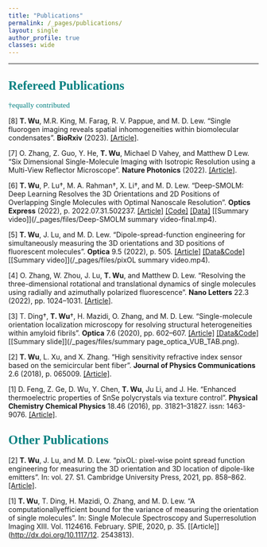 ```yaml
---
title: "Publications"
permalink: /_pages/publications/
layout: single
author_profile: true
classes: wide
---
```



____

## <span style="color:teal; font-family:Comic Sans MS;font-size: 25px;">Refereed Publications</span>
 <span style="color:teal; font-family:Comic Sans MS;font-size: 15px;">†equally contributed</span>


[8] __T. Wu__, M.R. King, M. Farag, R. V. Pappue, and M. D. Lew. “Single fluorogen imaging reveals spatial inhomogeneities within biomolecular condensates”. __BioRxiv__ (2023). [[Article]](https://www.biorxiv.org/content/10.1101/2023.01.26.525727v1).

[7] O. Zhang, Z. Guo, Y. He, __T. Wu__, Michael D Vahey, and Matthew D Lew. “Six Dimensional Single-Molecule Imaging with Isotropic Resolution using a Multi-View Reflector Microscope”. __Nature Photonics__ (2022). [[Article]](https://www.nature.com/articles/s41566-022-01116-6).

[6] __T. Wu__, P. Lu†, M. A. Rahman†, X. Li†, and M. D. Lew. “Deep-SMOLM: Deep Learning
Resolves the 3D Orientations and 2D Positions of Overlapping Single Molecules with Optimal Nanoscale
Resolution”. __Optics Express__ (2022), p. 2022.07.31.502237. [[Article]](https://doi.org/10.1364/OE.470146) [[Code]](https://github.com/Lew-Lab/Deep-SMOLM) [[Data]](https://osf.io/x6p8r/) [[Summary video]](/_pages/files/Deep-SMOLM summary video-final.mp4).

[5] __T. Wu__, J. Lu, and M. D. Lew. “Dipole-spread-function engineering for simultaneously measuring
the 3D orientations and 3D positions of fluorescent molecules”. __Optica__ 9.5 (2022), p. 505. [[Article]](http://dx.doi.org/10.1364/optica.451899) [[Data&Code]](https://doi.org/10.17605/OSF.IO/97GMV) [[Summary video]](/_pages/files/pixOL summary  video.mp4).

[4] O. Zhang, W. Zhou, J. Lu, __T. Wu__, and Matthew D. Lew. “Resolving the three-dimensional
rotational and translational dynamics of single molecules using radially and azimuthally polarized fluorescence”.
__Nano Letters__ 22.3 (2022), pp. 1024–1031. [[Article]](http://dx.doi.org/10.1021/acs.nanolett.1c03948).

[3] T. Ding†, __T. Wu__†, H. Mazidi, O. Zhang, and M. D. Lew. “Single-molecule orientation
localization microscopy for resolving structural heterogeneities within amyloid fibrils”. __Optica__ 7.6
(2020), pp. 602–607. [[Article]](http://dx.doi.org/10.1364/optica.388157) [[Data&Code]](https://osf.io/pe3qu/?view_only=081206495472426889c1055f21971e9a) [[Summary slide]](/_pages/files/summary page_optica_VUB_TAB.png).

[2] __T. Wu__, L. Xu, and X. Zhang. “High sensitivity refractive index sensor based on the semicircular
bent fiber”. __Journal of Physics Communications__ 2.6 (2018), p. 065009. [[Article]](http://dx.doi.org/10.1088/2399-6528/aacb0b).

[1] D. Feng, Z. Ge, D. Wu, Y. Chen, __T. Wu__, Ju Li, and J. He. “Enhanced thermoelectric
properties of SnSe polycrystals via texture control”. __Physical Chemistry Chemical Physics__ 18.46
(2016), pp. 31821–31827. issn: 1463-9076. [[Article]](http://dx.doi.org/10.1039/C6CP06466C).

## <span style="color:teal; font-family:Comic Sans MS;font-size: 25px;">Other Publications</span>

[2] __T. Wu__, J. Lu, and M. D. Lew. “pixOL: pixel-wise point spread function engineering for measuring
the 3D orientation and 3D location of dipole-like emitters”. In: vol. 27. S1. Cambridge University Press, 2021,
pp. 858–862. [[Article]](http://dx.doi.org/10.1017/S1431927621003366).

[1] __T. Wu__, T. Ding, H. Mazidi, O. Zhang, and M. D. Lew. “A computationallyefficient
bound for the variance of measuring the orientation of single molecules”. In: Single Molecule Spectroscopy
and Superresolution Imaging XIII. Vol. 1124616. February. SPIE, 2020, p. 35. [[Article]](http://dx.doi.org/10.1117/12.
2543813).
